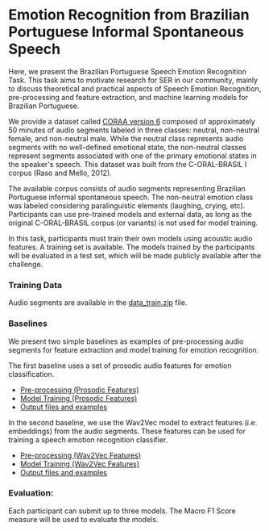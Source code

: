 # Emotion Recognition from Brazilian Portuguese Informal Spontaneous Speech

Here, we present the Brazilian Portuguese Speech Emotion Recognition Task. This task aims to motivate research for SER in our community, mainly to discuss theoretical and practical aspects of Speech Emotion Recognition, pre-processing and feature extraction, and machine learning models for Brazilian Portuguese.

We provide a dataset called [CORAA version 6](https://drive.google.com/drive/folders/12Nuv8J7pBHJuNU3nH2c7F8VwCDEE6GDt?usp=sharing) composed of approximately 50 minutes of audio segments labeled in three classes: neutral, non-neutral female, and non-neutral male. While the neutral class represents audio segments with no well-defined emotional state, the non-neutral classes represent segments associated with one of the primary emotional states in the speaker's speech. This dataset was built from the C-ORAL-BRASIL I corpus (Raso and Mello, 2012).

The available corpus consists of audio segments representing Brazilian Portuguese informal spontaneous speech. The non-neutral emotion class was labeled considering paralinguistic elements (laughing, crying, etc). Participants can use pre-trained models and external data, as long as the original C-ORAL-BRASIL corpus (or variants) is not used for model training.

In this task, participants must train their own models using acoustic audio features. A training set is available. The models trained by the participants will be evaluated in a test set, which will be made publicly available after the challenge.

### Training Data

Audio segments are available in the [data_train.zip](https://drive.google.com/drive/folders/12Nuv8J7pBHJuNU3nH2c7F8VwCDEE6GDt?usp=sharing) file.

### Baselines

We present two simple baselines as examples of pre-processing audio segments for feature extraction and model training for emotion recognition.

The first baseline uses a set of prosodic audio features for emotion classification.

* [Pre-processing (Prosodic Features)](https://drive.google.com/file/d/1g9IBNqqPn4WpFTGvoSYm2h7UUAzJSc_q/view?usp=sharing)
* [Model Training (Prosodic Features)](https://drive.google.com/file/d/1hdBMPrfk0-k0RxikBUs113RvNeI3o7j-/view?usp=sharing)
* [Output files and examples](https://drive.google.com/drive/folders/1_jrqArRsNmBD2W4FWGoqNNNJDA7yVjUF?usp=sharing)

In the second baseline, we use the Wav2Vec model to extract features (i.e. embeddings) from the audio segments. These features can be used for training a speech emotion recognition classifier.

* [Pre-processing (Wav2Vec Features)](https://drive.google.com/file/d/1N-QgjCax881LLH1bmsPJyLz707iO8KRc/view?usp=sharing)
* [Model Training (Wav2Vec Features)](https://drive.google.com/file/d/1kausjiMFEM5h1sJQ8CxFmRpnZKQL5-Mc/view?usp=sharing)
* [Output files and examples](https://drive.google.com/drive/folders/1FGdwoaG6ERYVaisMp10TpllxG4Jjsv3o?usp=sharing)

### Evaluation: 

Each participant can submit up to three models. The Macro F1 Score measure will be used to evaluate the models.
